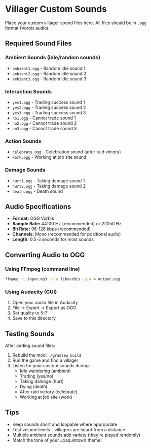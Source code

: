 # Villager Custom Sounds

Place your custom villager sound files here. All files should be in `.ogg` format (Vorbis audio).

## Required Sound Files

### Ambient Sounds (idle/random sounds)
- `ambient1.ogg` - Random idle sound 1
- `ambient2.ogg` - Random idle sound 2
- `ambient3.ogg` - Random idle sound 3

### Interaction Sounds
- `yes1.ogg` - Trading success sound 1
- `yes2.ogg` - Trading success sound 2
- `yes3.ogg` - Trading success sound 3
- `no1.ogg` - Cannot trade sound 1
- `no2.ogg` - Cannot trade sound 2
- `no3.ogg` - Cannot trade sound 3

### Action Sounds
- `celebrate.ogg` - Celebration sound (after raid victory)
- `work.ogg` - Working at job site sound

### Damage Sounds
- `hurt1.ogg` - Taking damage sound 1
- `hurt2.ogg` - Taking damage sound 2
- `death.ogg` - Death sound

## Audio Specifications

- **Format:** OGG Vorbis
- **Sample Rate:** 44100 Hz (recommended) or 22050 Hz
- **Bit Rate:** 96-128 kbps (recommended)
- **Channels:** Mono (recommended for positional audio)
- **Length:** 0.5-3 seconds for most sounds

## Converting Audio to OGG

### Using FFmpeg (command line)
```bash
ffmpeg -i input.mp3 -c:a libvorbis -q:a 4 output.ogg
```

### Using Audacity (GUI)
1. Open your audio file in Audacity
2. File → Export → Export as OGG
3. Set quality to 5-7
4. Save to this directory

## Testing Sounds

After adding sound files:
1. Rebuild the mod: `./gradlew build`
2. Run the game and find a villager
3. Listen for your custom sounds during:
   - Idle wandering (ambient)
   - Trading (yes/no)
   - Taking damage (hurt)
   - Dying (death)
   - After raid victory (celebrate)
   - Working at job site (work)

## Tips

- Keep sounds short and loopable where appropriate
- Test volume levels - villagers are heard from a distance
- Multiple ambient sounds add variety (they're played randomly)
- Match the tone of your Joaquintown theme!
